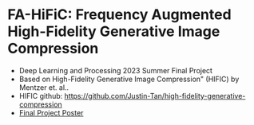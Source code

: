 # FA-HiFiC: Frequency Augmented High-Fidelity Generative Image Compression 
- Deep Learning and Processing 2023 Summer Final Project
- Based on High-Fidelity Generative Image Compression" (HIFIC) by Mentzer et. al..
- HIFIC github: https://github.com/Justin-Tan/high-fidelity-generative-compression
- [Final Project Poster](frequency-augmented-high-fidelity-generative-compression/Poster_DLP_Summer_2023.pdf)
